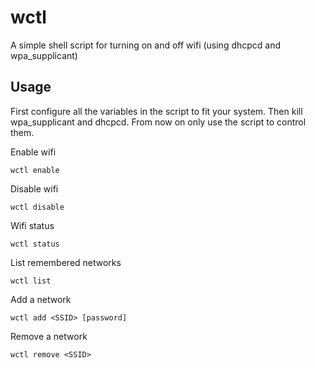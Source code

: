 # wctl
A simple shell script for turning on and off wifi (using dhcpcd and wpa_supplicant)

## Usage

First configure all the variables in the script to fit your system. Then kill wpa_supplicant and dhcpcd. From now on only use the script to control them.

Enable wifi
```
wctl enable
```

Disable wifi
```
wctl disable
```

Wifi status
```
wctl status
```

List remembered networks
```
wctl list
```

Add a network
```
wctl add <SSID> [password]
```

Remove a network
```
wctl remove <SSID>
```
